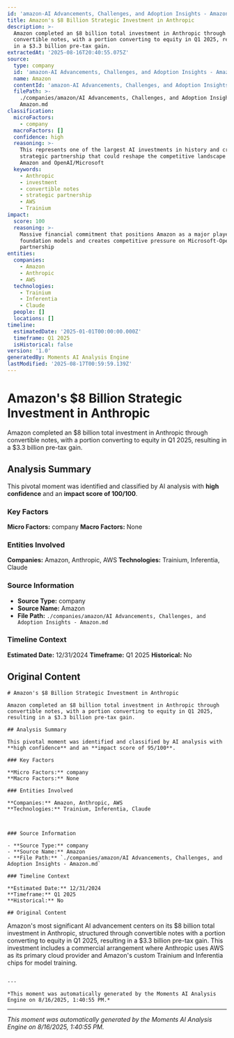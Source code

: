 ```yaml
---
id: 'amazon-AI Advancements, Challenges, and Adoption Insights - Amazon-moment-1'
title: Amazon's $8 Billion Strategic Investment in Anthropic
description: >-
  Amazon completed an $8 billion total investment in Anthropic through
  convertible notes, with a portion converting to equity in Q1 2025, resulting
  in a $3.3 billion pre-tax gain.
extractedAt: '2025-08-16T20:40:55.075Z'
source:
  type: company
  id: 'amazon-AI Advancements, Challenges, and Adoption Insights - Amazon'
  name: Amazon
  contentId: 'amazon-AI Advancements, Challenges, and Adoption Insights - Amazon'
  filePath: >-
    ./companies/amazon/AI Advancements, Challenges, and Adoption Insights -
    Amazon.md
classification:
  microFactors:
    - company
  macroFactors: []
  confidence: high
  reasoning: >-
    This represents one of the largest AI investments in history and creates a
    strategic partnership that could reshape the competitive landscape between
    Amazon and OpenAI/Microsoft
  keywords:
    - Anthropic
    - investment
    - convertible notes
    - strategic partnership
    - AWS
    - Trainium
impact:
  score: 100
  reasoning: >-
    Massive financial commitment that positions Amazon as a major player in
    foundation models and creates competitive pressure on Microsoft-OpenAI
    partnership
entities:
  companies:
    - Amazon
    - Anthropic
    - AWS
  technologies:
    - Trainium
    - Inferentia
    - Claude
  people: []
  locations: []
timeline:
  estimatedDate: '2025-01-01T00:00:00.000Z'
  timeframe: Q1 2025
  isHistorical: false
version: '1.0'
generatedBy: Moments AI Analysis Engine
lastModified: '2025-08-17T00:59:59.139Z'
---
```

# Amazon's $8 Billion Strategic Investment in Anthropic

Amazon completed an $8 billion total investment in Anthropic through convertible notes, with a portion converting to equity in Q1 2025, resulting in a $3.3 billion pre-tax gain.

## Analysis Summary

This pivotal moment was identified and classified by AI analysis with **high confidence** and an **impact score of 100/100**.

### Key Factors

**Micro Factors:** company
**Macro Factors:** None

### Entities Involved

**Companies:** Amazon, Anthropic, AWS
**Technologies:** Trainium, Inferentia, Claude



### Source Information

- **Source Type:** company
- **Source Name:** Amazon
- **File Path:** `./companies/amazon/AI Advancements, Challenges, and Adoption Insights - Amazon.md`

### Timeline Context

**Estimated Date:** 12/31/2024
**Timeframe:** Q1 2025
**Historical:** No

## Original Content

```
# Amazon's $8 Billion Strategic Investment in Anthropic

Amazon completed an $8 billion total investment in Anthropic through convertible notes, with a portion converting to equity in Q1 2025, resulting in a $3.3 billion pre-tax gain.

## Analysis Summary

This pivotal moment was identified and classified by AI analysis with **high confidence** and an **impact score of 95/100**.

### Key Factors

**Micro Factors:** company
**Macro Factors:** None

### Entities Involved

**Companies:** Amazon, Anthropic, AWS
**Technologies:** Trainium, Inferentia, Claude



### Source Information

- **Source Type:** company
- **Source Name:** Amazon
- **File Path:** `./companies/amazon/AI Advancements, Challenges, and Adoption Insights - Amazon.md`

### Timeline Context

**Estimated Date:** 12/31/2024
**Timeframe:** Q1 2025
**Historical:** No

## Original Content

```
Amazon's most significant AI advancement centers on its $8 billion total investment in Anthropic, structured through convertible notes with a portion converting to equity in Q1 2025, resulting in a $3.3 billion pre-tax gain. This investment includes a commercial arrangement where Anthropic uses AWS as its primary cloud provider and Amazon's custom Trainium and Inferentia chips for model training.
```

---

*This moment was automatically generated by the Moments AI Analysis Engine on 8/16/2025, 1:40:55 PM.*

```

---

*This moment was automatically generated by the Moments AI Analysis Engine on 8/16/2025, 1:40:55 PM.*
